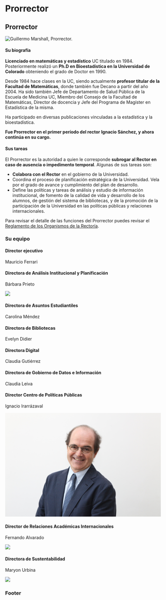 # Prorrector

## Prorrector

![Guillermo Marshall, Prorrector.](../../../.gitbook/assets/_mg_7223.jpg)

#### Su biografía

**Licenciado en matemáticas y estadístico** UC titulado en 1984. Posteriormente realizó un **Ph.D en Bioestadística en la Universidad de Colorado** obteniendo el grado de Doctor en 1990. 

Desde 1984 hace clases en la UC, siendo actualmente **profesor titular de la Facultad de Matemáticas**, donde también fue Decano a partir del año 2004. Ha sido también Jefe de Departamento de Salud Pública de la Escuela de Medicina UC, Miembro del Consejo de la Facultad de Matemáticas, Director de docencia y Jefe del Programa de Magíster en Estadística de la misma.  
  
Ha participado en diversas publicaciones vinculadas a la estadística y la bioestadística.

**Fue Prorrector en el primer período del rector Ignacio Sánchez, y ahora continúa en su cargo.** 

#### Sus tareas

El Prorrector es la autoridad a quien le corresponde **subrogar al Rector en caso de ausencia o impedimento temporal**. Algunas de sus tareas son: 

* **Colabora con el Rector** en el gobierno de la Universidad.
* Coordina el proceso de planificación estratégica de la Universidad. Vela por el grado de avance y cumplimiento del plan de desarrollo.
* Define las políticas y tareas de análisis y estudio de información institucional, de fomento de la calidad de vida y desarrollo de los alumnos, de gestión del sistema de bibliotecas, y de la promoción de la participación de la Universidad en las políticas públicas y relaciones internacionales.

Para revisar el detalle de las funciones del Prorrector puedes revisar el [Reglamento de los Organismos de la Rectoría](http://secretariageneral.uc.cl/documento/normas-generales/101-reglamento-de-los-organismos-de-rectoria/file).

### Su equipo

#### Director ejecutivo 

Mauricio Ferrari

#### Directora de Análisis Institucional y Planificación

Bárbara Prieto

![](../../../.gitbook/assets/_mg_0742.JPG)

####  Directora de Asuntos Estudiantiles

Carolina Méndez

#### Directora de Bibliotecas

Evelyn Didier

#### Directora Digital

Claudia Gutiérrez

#### Directora de Gobierno de Datos e Información

Claudia Leiva

#### Director Centro de Políticas Públicas

Ignacio Irarrázaval

![](../../../.gitbook/assets/img_0276.JPG)

#### Director de Relaciones Académicas Internacionales

Fernando Alvarado

![](../../../.gitbook/assets/img_5484.JPG)

#### Directora de Sustentabilidad

Maryon Urbina

![](../../../.gitbook/assets/img_7353.JPG)



### Footer

